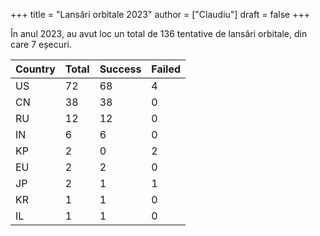 +++
title = "Lansări orbitale 2023"
author = ["Claudiu"]
draft = false
+++

În anul 2023, au avut loc un total de 136 tentative de lansări orbitale, din care 7 eșecuri.

| Country | Total | Success | Failed |
|---------|-------|---------|--------|
| US      | 72    | 68      | 4      |
| CN      | 38    | 38      | 0      |
| RU      | 12    | 12      | 0      |
| IN      | 6     | 6       | 0      |
| KP      | 2     | 0       | 2      |
| EU      | 2     | 2       | 0      |
| JP      | 2     | 1       | 1      |
| KR      | 1     | 1       | 0      |
| IL      | 1     | 1       | 0      |
